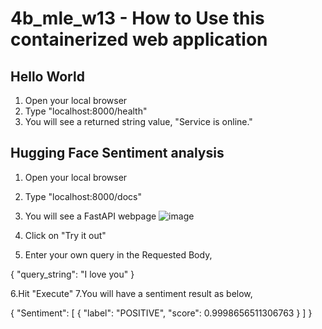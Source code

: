 # 4b_mle_w13 - How to Use this containerized web application

## Hello World
1. Open your local browser
2. Type "localhost:8000/health"
3. You will see a returned string value, "Service is online."

## Hugging Face Sentiment analysis
1. Open your local browser
2. Type "localhost:8000/docs"
3. You will see a FastAPI webpage
![image](https://user-images.githubusercontent.com/34020408/168189387-5a4e2321-bcee-45fc-b378-bef8c64b5c0d.png)

4. Click on "Try it out"
5. Enter your own query in the Requested Body,

{
  "query_string": "I love you"
}

6.Hit "Execute"
7.You will have a sentiment result as below,

{
  "Sentiment": [
    {
      "label": "POSITIVE",
      "score": 0.9998656511306763
    }
  ]
}
